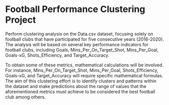 # Football Performance Clustering Project

Perform clustering analysis on the Data.csv dataset, focusing solely on football clubs that have participated for five consecutive years (2016-2020). The analysis will be based on several key performance indicators for football clubs, including Goals, Mins_Per_On_Target_Shot, Mins_Per_Goal, Goals-xG, Shots_Efficiency, and Target_Accuracy.

To obtain some of these metrics, mathematical calculations will be involved. For instance, Mins_Per_On_Target_Shot, Mins_Per_Goal, Shots_Efficiency, Goals-xG, and Target_Accuracy will require specific mathematical formulas. The aim of this clustering effort is to identify clusters and patterns within the dataset and make predictions about the range of values that the aforementioned metrics must achieve to be considered the best football club among others.
